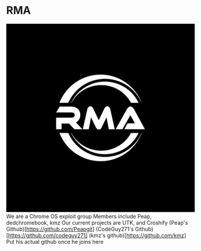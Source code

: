 # RMA
![RMA Logo](RMA.jpeg)
We are a Chrome OS exploit group
Members include Peap, dedchromebook, kmz
Our current projects are UTK, and Croshify
(Peap's Github)[https://github.com/Peapgit]
(CodeGuy271's Github)[https://github.com/codeguy271]
(kmz's github)[https://github.com/kmz] Put his actual github once he joins here